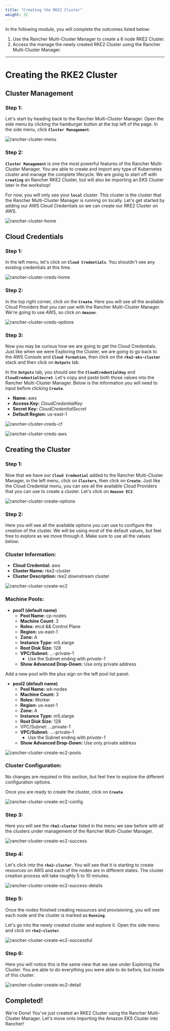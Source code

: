 ```yaml
---
title: "Creating the RKE2 Cluster"
weight: 32
---
```


In the following module, you will complete the outcomes listed below:

1. Use the Rancher Multi-Cluster Manager to create a 6 node RKE2 Cluster.
2. Access the manage the newly created RKE2 Cluster using the Rancher Multi-Cluster Manager.

---


# Creating the RKE2 Cluster

## Cluster Management

### Step 1:

Let's start by heading back to the Rancher Multi-Cluster Manager. Open the side menu by clicking the hamburger button
at the top left of the page. In the side menu, click **`Cluster Management`**.

![rancher-cluster-menu](/static/images/content/31-cluster-menu.png)

### Step 2:

 **`Cluster Management`** is one the most powerful features of the Rancher Multi-Cluster Manager. You are able to create and import any type of Kubernetes cluster and manage the complete lifecycle. We are going to start off with **`creating`** an Rancher RKE2 Cluster, but will also be importing an EKS Cluster later in the workshop! 
 
 For now, you will only see your **`local`** cluster. This cluster is the cluster that the Rancher Multi-Cluster Manager is running on locally. Let's get started by adding our AWS Cloud Credentials so we can create our RKE2 Cluster on AWS.

![rancher-cluster-home](/static/images/content/31-cluster-home.png)


## Cloud Credentials

### Step 1:

In the left menu, let's click on **`Cloud Credentials`**. You shouldn't see any existing credentials at this time.

![rancher-cluster-creds-home](/static/images/content/31-cluster-creds-home.png)

### Step 2:

In the top right corner, click on the **`Create`**. Here you will see all the available Cloud Providers that you can use with the Rancher Multi-Cluster Manager. We're going to use AWS, so click on **`Amazon`**.

![rancher-cluster-creds-options](/static/images/content/31-cluster-creds-options.png)

### Step 3:

Now you may be curious how we are going to get the Cloud Credentials. Just like when we were Exploring the Cluster, we are going to go back to the AWS Console and **`Cloud Formation`**, then click on the **`rke2-eks-cluster`** stack and then click on **`Outputs`** tab.

In the **`Outputs`** tab, you should see the **`CloudCredentialKey`** and **`CloudCredentialSecret`**. Let's copy and paste both those values into the Rancher Multi-Cluster Manager. Below is the information you will need to input before clicking **`Create`**.

* **Name:** aws
* **Access Key:** *CloudCredentialKey*
* **Secret Key:** *CloudCredentialSecret*
* **Default Region:** us-east-1

![rancher-cluster-creds-cf](/static/images/content/31-cluster-creds-cf.png)

![rancher-cluster-creds-aws](/static/images/content/31-cluster-creds-aws.png)

## Creating the Cluster

### Step 1:

Now that we have our **`Cloud Credential`** added to the Rancher Multi-Cluster Manager, in the left menu, click on **`Clusters`**, then click on **`Create`**. Just like the Cloud Credential menu, you can see all the available Cloud Providers that you can use to create a cluster. Let's click on **`Amazon EC2`**.

![rancher-cluster-create-options](/static/images/content/31-cluster-create-options.png)

### Step 2:

Here you will see all the available options you can use to configure the creation of the cluster. We will be using most of the default values, but feel free to explore as we move through it. Make sure to use all the values below:

### Cluster Information:

* **Cloud Credential:** aws
* **Cluster Name:** rke2-cluster
* **Cluster Description:** rke2 downstream cluster

![rancher-cluster-create-ec2](/static/images/content/31-cluster-create-ec2.png)

### Machine Pools:

* **pool1 (default name)**
    * **Pool Name:** cp-nodes
    * **Machine Count**: 3
    * **Roles:** etcd && Control Plane
    * **Region:** us-east-1
    * **Zone:** A
    * **Instance Type:** m5.xlarge
    * **Root Disk Size:** 128
    * **VPC/Subnet:** ...-private-1
        * Use the Subnet ending with *private-1*
    * **Show Advanced Drop-Down:** Use only private address

Add a new pool with the plus sign on the left pool list panel.

* **pool2 (default name)**
    * **Pool Name:** wk-nodes
    * **Machine Count:** 3
    * **Roles:** Worker
    * **Region:** us-east-1
    * **Zone:** A
    * **Instance Type:** m5.xlarge
    * **Root Disk Size:** 128
    * VPC/Subnet: ...private-1
    * **VPC/Subnet:** ...-private-1
        * Use the Subnet ending with *private-1*
    * **Show Advanced Drop-Down:** Use only private address

![rancher-cluster-create-ec2-pools](/static/images/content/31-cluster-create-ec2-pools.png)

### Cluster Configuration:

No changes are required in this section, but feel free to explore the different configuration options.

Once you are ready to create the cluster, click on **`Create`**.

![rancher-cluster-create-ec2-config](/static/images/content/31-cluster-create-ec2-config.png)

### Step 3:

Here you will see the **`rke2-cluster`** listed in the menu we saw before with all the clusters under management of the Rancher Multi-Cluster Manager.

![rancher-cluster-create-ec2-success](/static/images/content/31-cluster-create-ec2-success.png)

### Step 4:

Let's click into the **`rke2-cluster`**. You will see that it is starting to create resources on AWS and each of the nodes are in different states. The cluster creation process will take roughly 5 to 10 minutes.

![rancher-cluster-create-ec2-success-details](/static/images/content/31-cluster-create-ec2-success-details.png)

### Step 5:

Once the nodes finished creating resources and provisioning, you will see each node and the cluster is marked as **`Running`**.

Let's go into the newly created cluster and explore it. Open the side menu and click on **`rke2-cluster`**.

![rancher-cluster-create-ec2-successful](/static/images/content/31-cluster-create-ec2-successful.png)

### Step 6:

Here you will notice this is the same view that we saw under Exploring the Cluster. You are able to do everything you were able to do before, but inside of this cluster.

![rancher-cluster-create-ec2-detail](/static/images/content/31-cluster-create-ec2-details.png)


## Completed!

We're Done! You've just created an RKE2 Cluster using the Rancher Multi-Cluster Manager. Let's move onto importing the Amazon EKS Cluster into Rancher!